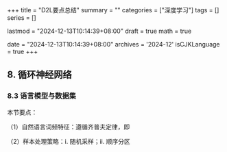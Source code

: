 +++
title = "D2L要点总结"
summary = ""
categories = ["深度学习"]
tags = []
series = []

lastmod = "2024-12-13T10:14:39+08:00"
draft = true
math = true

date = "2024-12-13T10:14:39+08:00"
archives = '2024-12'
isCJKLanguage = true
+++

## 8. 循环神经网络
### 8.3 语言模型与数据集

本节要点：

（1）自然语言词频特征：遵循齐普夫定律，即

（2）样本处理策略：i. 随机采样；ii. 顺序分区

